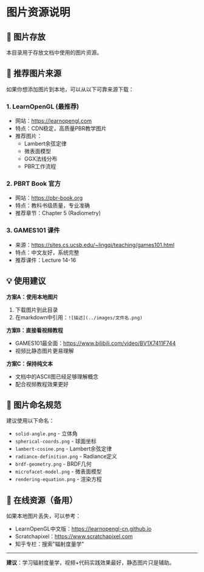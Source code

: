 # 图片资源说明

## 📁 图片存放

本目录用于存放文档中使用的图片资源。

## 🎯 推荐图片来源

如果你想添加图片到本地，可以从以下可靠来源下载：

### 1. LearnOpenGL (最推荐)
- 网站：https://learnopengl.com
- 特点：CDN稳定，高质量PBR教学图片
- 推荐图片：
  - Lambert余弦定律
  - 微表面模型
  - GGX法线分布
  - PBR工作流程

### 2. PBRT Book 官方
- 网站：https://pbr-book.org
- 特点：教科书级质量，专业准确
- 推荐章节：Chapter 5 (Radiometry)

### 3. GAMES101 课件
- 来源：https://sites.cs.ucsb.edu/~lingqi/teaching/games101.html
- 特点：中文友好，系统完整
- 推荐课件：Lecture 14-16

## 💡 使用建议

**方案A：使用本地图片**
1. 下载图片到此目录
2. 在markdown中引用：`![描述](../images/文件名.png)`

**方案B：直接看视频教程**
- GAMES101最全面：https://www.bilibili.com/video/BV1X7411F744
- 视频比静态图片更易理解

**方案C：保持纯文本**
- 文档中的ASCII图已经足够理解概念
- 配合视频教程效果更好

## 📝 图片命名规范

建议使用以下命名：
- `solid-angle.png` - 立体角
- `spherical-coords.png` - 球面坐标
- `lambert-cosine.png` - Lambert余弦定律
- `radiance-definition.png` - Radiance定义
- `brdf-geometry.png` - BRDF几何
- `microfacet-model.png` - 微表面模型
- `rendering-equation.png` - 渲染方程

## 🔗 在线资源（备用）

如果本地图片丢失，可以参考：
- LearnOpenGL中文版：https://learnopengl-cn.github.io
- Scratchapixel：https://www.scratchapixel.com
- 知乎专栏：搜索"辐射度量学"

---

**建议**：学习辐射度量学，视频+代码实践效果最好，静态图片只是辅助。

